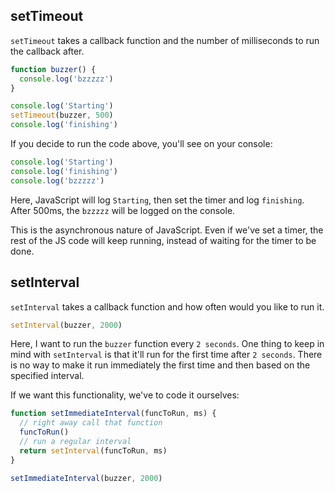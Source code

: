 ## setTimeout

`setTimeout` takes a callback function and the number of milliseconds to run the callback after.

```js
function buzzer() {
  console.log('bzzzzz')
}

console.log('Starting')
setTimeout(buzzer, 500)
console.log('finishing')
```

If you decide to run the code above, you'll see on your console:

```js
console.log('Starting')
console.log('finishing')
console.log('bzzzzz')
```

Here, JavaScript will log `Starting`, then set the timer and log `finishing`.
After 500ms, the `bzzzzz` will be logged on the console.

This is the asynchronous nature of JavaScript. Even if we've set a timer, the rest of the JS code will keep running, instead of waiting for the timer to be done.

## setInterval

`setInterval` takes a callback function and how often would you like to run it.

```js
setInterval(buzzer, 2000)
```

Here, I want to run the `buzzer` function every `2 seconds`.
One thing to keep in mind with `setInterval` is that it'll run for the first time after `2 seconds`.
There is no way to make it run immediately the first time and then based on the specified interval.

If we want this functionality, we've to code it ourselves:

```js
function setImmediateInterval(funcToRun, ms) {
  // right away call that function
  funcToRun()
  // run a regular interval
  return setInterval(funcToRun, ms)
}

setImmediateInterval(buzzer, 2000)
```
